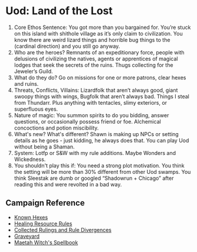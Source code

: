 # Uod: Land of the Lost

1. Core Ethos Sentence:  You got more than you bargained for.  You’re stuck on this island with shithole village as it’s only claim to civilization.  You know there are weird lizard things and horrible bug things to the (cardinal direction) and you still go anyway.
2. Who are the heroes? Remnants of an expeditionary force, people with delusions of civilizing the natives, agents or apprentices of magical lodges that seek the secrets of the ruins.  Thugs collecting for the Jeweler’s Guild.
3. What do they do?  Go on missions for one or more patrons, clear hexes and ruins. 
4. Threats, Conflicts, Villains: Lizardfolk that aren’t always good, giant swoopy things with wings, Bugfolk that aren’t always bad. Things I steal from Thundarr. Plus anything with tentacles, slimy exteriors, or superfluous eyes.
5. Nature of magic: You summon spirits to do you bidding, answer questions, or occasionally possess friend or foe.  Alchemical concoctions and potion miscibility.  
6. What's new? What's different? Shawn is making up NPCs or setting details as he goes - just kidding, he always does that.  You can play Uod without being a Shaman.
7. System: Lotfp or S&W with my rule additions.  Maybe Wonders and Wickedness.
8. You shouldn't play this if: You need a strong plot motivation.  You think the setting will be more than 30% different from other Uod swamps.  You think Sleestak are dumb or googled “Shadowrun + Chicago” after reading this and were revolted in a bad way.

## Campaign Reference
* [Known Hexes](player_hexes.md)
* [Healing Resource Rules](resources_healing.md)
* [Collected Rulings and Rule Divergences](rules_and_rulings.md)
* [Graveyard](graveyard.md)
* [Maetah Witch's Spellbook](spellbook_maetah_witch.md)